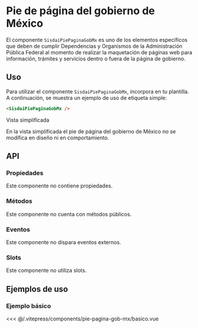 <script setup>
import EjemploBasico from "../../.vitepress/components/pie-pagina-gob-mx/basico.vue";
</script>

# Pie de página del gobierno de México

El componente `SisdaiPiePaginaGobMx` es uno de los elementos específicos que deben de cumplir Dependencias y Organismos de la Administración Pública Federal al momento de realizar la maquetación de páginas web para información, trámites y servicios dentro o fuera de la página de gobierno.

<section id="uso">

## Uso

Para utilizar el componente `SisdaiPiePaginaGobMx`, incorpora en tu plantilla. A continuación, se muestra un ejemplo de uso de etiqueta simple:

```html
<SisdaiPiePaginaGobMx />
```

Vista simplificada

En la vista simplificada el pie de página del gobierno de México no se modifica en diseño ni en comportamiento.

</section>

<section id="api">

## API

### Propiedades

Este componente no contiene propiedades.

### Métodos

Este componente no cuenta con métodos públicos.

### Eventos

Este componente no dispara eventos externos.

### Slots

Este componente no utiliza slots.

</section>

<section id="ejemplos">

## Ejemplos de uso

### Ejemplo básico

<!-- <utils-ejemplo-doc ruta="pie-pagina-gob-mx/basico.vue"/> -->
<EjemploBasico />
<<< @/.vitepress/components/pie-pagina-gob-mx/basico.vue

</section>
